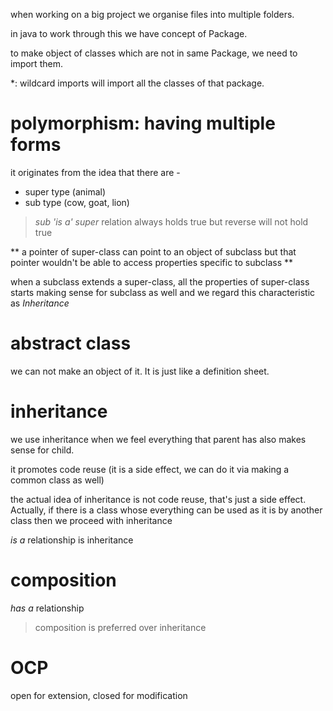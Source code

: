 when working on a big project we organise files into multiple folders.

in java to work through this we have concept of Package.

to make object of classes which are not in same Package, we need to import them.

*: wildcard imports will import all the classes of that package.

# polymorphism: having multiple forms
it originates from the idea that there are -
- super type (animal)
- sub type (cow, goat, lion)

> *sub 'is a' super* relation always holds true but reverse will not hold true

** a pointer of super-class can point to an object of subclass but that pointer wouldn't be able to access properties specific to subclass **

when a subclass extends a super-class, all the properties of super-class starts making sense for subclass as well and we regard this characteristic as *Inheritance*

# abstract class
we can not make an object of it. It is just like a definition sheet.

# inheritance
we use inheritance when we feel everything that parent has also makes sense for child.

it promotes code reuse (it is a side effect, we can do it via making a common class as well)

the actual idea of inheritance is not code reuse, that's just a side effect. Actually, if there is a class whose everything can be used as it is by another class then we proceed with inheritance

*is a* relationship is inheritance

# composition

*has a* relationship

> composition is preferred over inheritance

# OCP
open for extension, closed for modification